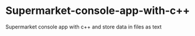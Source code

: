 # Supermarket-console-app-with-c++
Supermarket console  app with c++ and store data in files as text 
